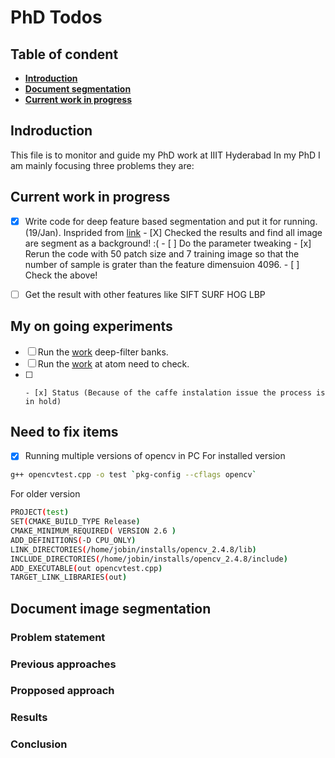 # PhD Todos

## Table of condent
* **[Introduction](#introduction)**
* **[Document segmentation](#document-image-segmentation)**
* **[Current work in progress](#current-work-in-progress)**

## Indroduction

This file is to monitor and guide my PhD work at IIIT Hyderabad
In my PhD I am mainly focusing three problems they are:

## Current work in progress

- [x] Write code for deep feature based segmentation and put it for running.(19/Jan). Insprided from [link](https://arxiv.org/pdf/1411.6836v1.pdf)
      - [X] Checked the results and find all image are segment as a background! :(
      - [ ] Do the parameter tweaking
      - [x] Rerun the code with 50 patch size and 7 training image so that the number of sample is grater than the feature dimensuion 4096.
      - [ ] Check the above!
            
- [ ] Get the result with other features like SIFT SURF HOG LBP 

## My on going experiments
- [ ] Run the [work](https://github.com/mcimpoi/deep-fbanks) deep-filter banks. 
- [ ] Run the [work](https://github.com/HyeonwooNoh/DeconvNet) at atom need to check.
- [ ] 
      - [x] Status (Because of the caffe instalation issue the process is in hold)

## Need to fix items
- [x] Running multiple versions of opencv in PC
For installed version
```bash
g++ opencvtest.cpp -o test `pkg-config --cflags opencv` 
```
For older version
```bash
PROJECT(test)
SET(CMAKE_BUILD_TYPE Release)
CMAKE_MINIMUM_REQUIRED( VERSION 2.6 )
ADD_DEFINITIONS(-D CPU_ONLY)
LINK_DIRECTORIES(/home/jobin/installs/opencv_2.4.8/lib)
INCLUDE_DIRECTORIES(/home/jobin/installs/opencv_2.4.8/include)
ADD_EXECUTABLE(out opencvtest.cpp)
TARGET_LINK_LIBRARIES(out)


```


## Document image segmentation

### Problem statement

### Previous approaches

### Propposed approach

### Results

### Conclusion




